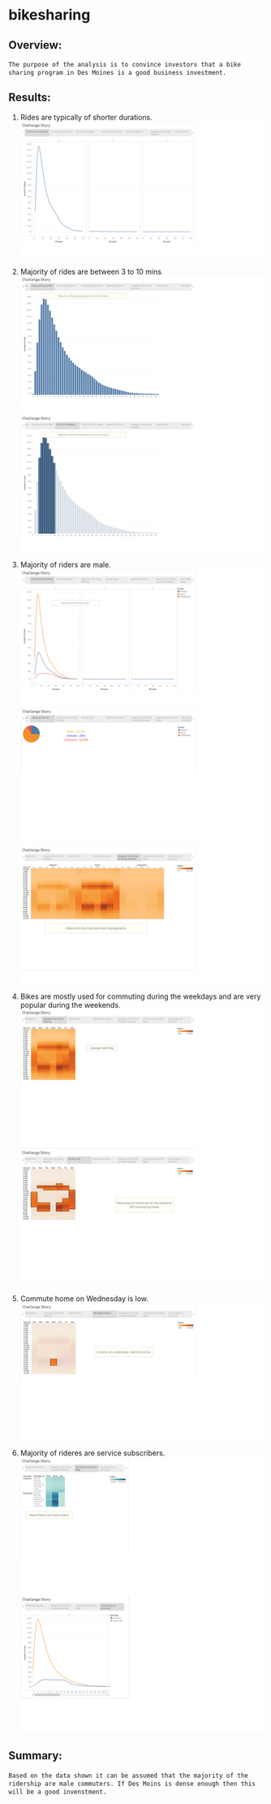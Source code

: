 # bikesharing

## Overview:
    The purpose of the analysis is to convince investors that a bike sharing program in Des Moines is a good business investment.

## Results:
1. Rides are typically of shorter durations.
![Pic](https://github.com/cheubr/bikesharing/blob/main/Slides/1_trip_duration_line.png)

2. Majority of rides are between 3 to 10 mins
![Pic2](https://github.com/cheubr/bikesharing/blob/main/Slides/2_trip_duration_bar.png)
![Pic3](https://github.com/cheubr/bikesharing/blob/main/Slides/3_3_to_10_min_breakout.png)

3. Majority of riders are male.
![Pic4](https://github.com/cheubr/bikesharing/blob/main/Slides/4_trip_duration_by_gender.png)
![Pic5](https://github.com/cheubr/bikesharing/blob/main/Slides/5_gender_breakdown.png)
![Pic9](https://github.com/cheubr/bikesharing/blob/main/Slides/9_useage_time_of_day_G_heatmap.png)

4. Bikes are mostly used for commuting during the weekdays and are very popular during the weekends.
![Pic6](https://github.com/cheubr/bikesharing/blob/main/Slides/6_useage_heatmap.png)
![Pic7](https://github.com/cheubr/bikesharing/blob/main/Slides/7_popular_times_heatmap.png)

5. Commute home on Wednesday is low.
![Pic8](https://github.com/cheubr/bikesharing/blob/main/Slides/8_wednsday.png)

6. Majority of rideres are service subscribers.
![Pic10](https://github.com/cheubr/bikesharing/blob/main/Slides/10_user_type_by_day_of_the_week.png)
![Pic11](https://github.com/cheubr/bikesharing/blob/main/Slides/11_Trip%20Duration%20By%20Subscribers.png)

## Summary:
    Based on the data shown it can be assumed that the majority of the ridership are male commuters. If Des Moins is dense enough then this will be a good invenstment.

